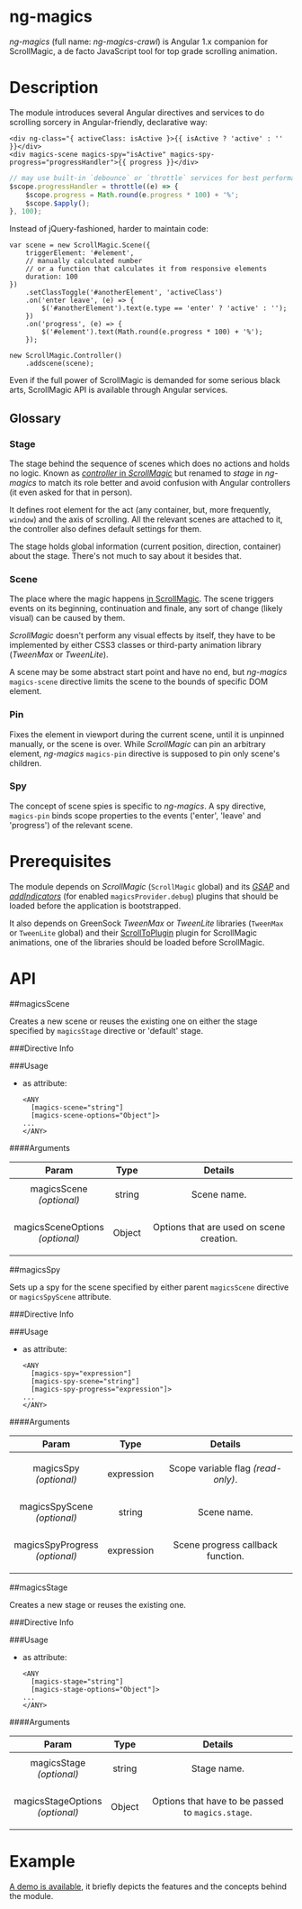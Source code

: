 # ng-magics

*ng-magics* (full name: *ng-magics-crawl*) is Angular 1.x companion for ScrollMagic, a de facto JavaScript tool for top grade scrolling animation.


# Description

The module introduces several Angular directives and services to do scrolling sorcery in Angular-friendly, declarative way:

```
<div ng-class="{ activeClass: isActive }>{{ isActive ? 'active' : '' }}</div>
<div magics-scene magics-spy="isActive" magics-spy-progress="progressHandler">{{ progress }}</div>
```

```javascript
// may use built-in `debounce` or `throttle` services for best performance 
$scope.progressHandler = throttle((e) => {
	$scope.progress = Math.round(e.progress * 100) + '%';
	$scope.$apply();
}, 100);
```
Instead of jQuery-fashioned, harder to maintain code:

```
var scene = new ScrollMagic.Scene({
	triggerElement: '#element',
	// manually calculated number
	// or a function that calculates it from responsive elements
	duration: 100  
})
	.setClassToggle('#anotherElement', 'activeClass')
	.on('enter leave', (e) => {
		$('#anotherElement').text(e.type == 'enter' ? 'active' : ''); 
	})
	.on('progress', (e) => {
		$('#element').text(Math.round(e.progress * 100) + '%'); 
	});

new ScrollMagic.Controller()
	.addscene(scene);
```

Even if the full power of ScrollMagic is demanded for some serious black arts, ScrollMagic API is available through Angular services.

## Glossary

### Stage

The stage behind the sequence of scenes which does no actions and holds no logic. Known as [*controller* in *ScrollMagic*](http://scrollmagic.io/docs/ScrollMagic.Controller.html) but renamed to *stage* in *ng-magics* to match its role better and avoid confusion with Angular controllers (it even asked for that in person).

It defines root element for the act (any container, but, more frequently, `window`) and the axis of scrolling. All the relevant scenes are attached to it, the controller also defines default settings for them.

The stage holds global information (current position, direction, container) about the stage. There's not much to say about it besides that.

### Scene

The place where the magic happens [in ScrollMagic](http://scrollmagic.io/docs/ScrollMagic.Scene.html). The scene triggers events on its beginning, continuation and finale, any sort of change (likely visual) can be caused by them.

*ScrollMagic* doesn't perform any visual effects by itself, they have to be implemented by either CSS3 classes or third-party animation library (*TweenMax* or *TweenLite*).

A scene may be some abstract start point and have no end, but *ng-magics* `magics-scene` directive limits the scene to the bounds of specific DOM element.

### Pin	

Fixes the element in viewport during the current scene, until it is unpinned manually, or the scene is over. While *ScrollMagic* can pin an arbitrary element, *ng-magics* `magics-pin` directive is supposed to pin only scene's children.

### Spy

The concept of scene spies is specific to *ng-magics*. A spy directive, `magics-pin` binds scope properties to the events ('enter', 'leave' and 'progress') of the relevant scene.

# Prerequisites

The module depends on *ScrollMagic* (`ScrollMagic` global) and its [*GSAP*](http://scrollmagic.io/docs/animation.GSAP.html) and [*addIndicators*](http://scrollmagic.io/docs/debug.addIndicators.html) (for enabled `magicsProvider.debug`) plugins that should be loaded before the application is bootstrapped.

It also depends on GreenSock *TweenMax* or *TweenLite* libraries  (`TweenMax` or `TweenLite` global) and their [ScrollToPlugin](https://greensock.com/docs/#/HTML5/GSAP/Plugins/ScrollToPlugin/) plugin for ScrollMagic animations, one of the libraries should be loaded before ScrollMagic.

# API



##magicsScene

Creates a new scene or reuses the existing one
on either the stage specified by `magicsStage` directive or 'default' stage.

###Directive Info

###Usage

* as attribute:
    ```
    <ANY
      [magics-scene="string"]
      [magics-scene-options="Object"]>
    ...
    </ANY>
    ```

####Arguments

| Param | Type | Details |
| :--: | :--: | :--: |
| magicsScene<br>*(optional)* | string | <p>Scene name.</p>  |
| magicsSceneOptions<br>*(optional)* | Object | <p>Options that are used on scene creation.</p>  |

##magicsSpy

Sets up a spy for the scene specified
 by either parent `magicsScene` directive or `magicsSpyScene` attribute.

###Directive Info

###Usage

* as attribute:
    ```
    <ANY
      [magics-spy="expression"]
      [magics-spy-scene="string"]
      [magics-spy-progress="expression"]>
    ...
    </ANY>
    ```

####Arguments

| Param | Type | Details |
| :--: | :--: | :--: |
| magicsSpy<br>*(optional)* | expression | <p>Scope variable flag <em>(read-only)</em>.</p>  |
| magicsSpyScene<br>*(optional)* | string | <p>Scene name.</p>  |
| magicsSpyProgress<br>*(optional)* | expression | <p>Scene progress callback function.</p>  |

##magicsStage

Creates a new stage or reuses the existing one.

###Directive Info

###Usage

* as attribute:
    ```
    <ANY
      [magics-stage="string"]
      [magics-stage-options="Object"]>
    ...
    </ANY>
    ```

####Arguments

| Param | Type | Details |
| :--: | :--: | :--: |
| magicsStage<br>*(optional)* | string | <p>Stage name.</p>  |
| magicsStageOptions<br>*(optional)* | Object | <p>Options that have to be passed  to <code>magics.stage</code>.</p>  |



# Example

[A demo is available](https://embed.plnkr.co/Y0IaNluA9fYFKAGQmMhT/), it briefly depicts the features and the concepts behind the module.